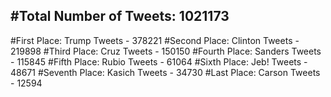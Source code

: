 #Total Number of Tweets: 1021173 
---
#First Place: Trump Tweets - 378221
#Second Place: Clinton Tweets - 219898
#Third Place: Cruz Tweets - 150150
#Fourth Place: Sanders Tweets - 115845
#Fifth Place: Rubio Tweets - 61064
#Sixth Place: Jeb! Tweets - 48671
#Seventh Place: Kasich Tweets - 34730
#Last Place: Carson Tweets - 12594
